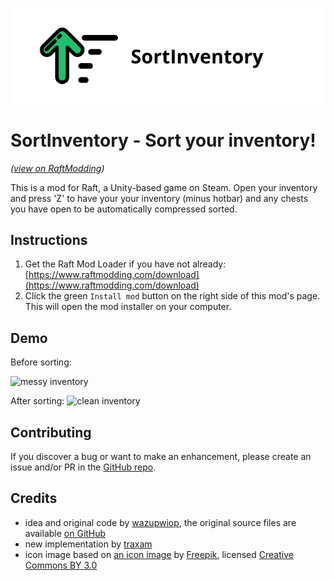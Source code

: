 ![banner image](./SortInventory/banner.png)

# SortInventory - Sort your inventory!
*([view on RaftModding](https://www.raftmodding.com/mods/sortinventory))*

This is a mod for Raft, a Unity-based game on Steam.  Open your inventory and press 'Z' to have your your inventory (minus hotbar) and any chests you have open to be automatically compressed sorted.

## Instructions
1. Get the Raft Mod Loader if you have not already: [https://www.raftmodding.com/download](https://www.raftmodding.com/download)
2. Click the green `Install mod` button on the right side of this mod's page. This will open the mod installer on your computer.

## Demo
Before sorting:

![messy inventory](https://github.com/mcglonelevi/RaftModSortInventory/raw/master/messy.PNG)

After sorting:
![clean inventory](https://github.com/mcglonelevi/RaftModSortInventory/raw/master/clean.PNG)

## Contributing
If you discover a bug or want to make an enhancement, please create an issue and/or PR in the [GitHub repo](https://github.com/mcglonelevi/RaftModSortInventory).

## Credits
- idea and original code by [wazupwiop](https://github.com/mcglonelevi), the original source files are available [on GitHub](https://github.com/mcglonelevi/RaftModSortInventory)
- new implementation by [traxam](https://trax.am/)
- icon image based on [an icon image](https://www.flaticon.com/free-icon/sort_178417) by [Freepik](https://www.freepik.com/), licensed [Creative Commons BY 3.0](http://creativecommons.org/licenses/by/3.0/)
